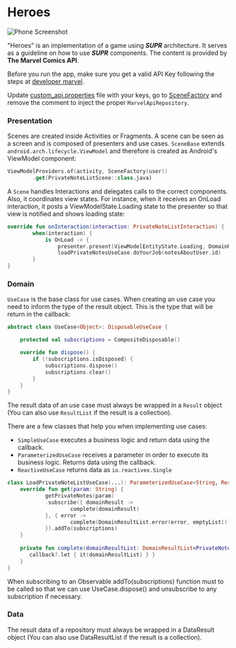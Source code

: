 # Heroes

![Phone Screenshot](https://github.com/impraise/SUPR/blob/master/assets/game.gif)

"Heroes" is an implementation of a game using ***SUPR*** architecture. It serves as a guideline on how to use ***SUPR*** components. The content is provided by **The Marvel Comics API**.

Before you run the app, make sure you get a valid API Key following the steps at [developer marvel]( https://developer.marvel.com/documentation/getting_started).

Update [custom_api.properties](https://github.com/impraise/SUPR/blob/master/sample-Android/Suprdemo/heroes/custom_api.properties) file with your keys, go to [SceneFactory](SUPR/sample-Android/Suprdemo/heroes/src/main/java/com/impraise/suprdemo/scenes/di/SceneFactory.kt) and remove the comment to inject the proper `MarvelApiRepository`. 

### Presentation

Scenes are created inside Activities or Fragments. A scene can be seen as a screen and is composed of presenters and use cases. `SceneBase` extends `android.arch.lifecycle.ViewModel` and therefore is created as Android's ViewModel component:

```kotlin
ViewModelProviders.of(activity, SceneFactory(user))
		.get(PrivateNoteListScene::class.java)
```

A `Scene` handles Interactions and delegates calls to the correct components. Also, it coordinates view states. For instance, when it receives an OnLoad interaction, it posts a ViewModelState.Loading state to the presenter so that view is notified and shows loading state:

```kotlin
override fun onInteraction(interaction: PrivateNoteListInteraction) {    
		when(interaction) {        
			is OnLoad -> {            
				presenter.present(ViewModelEntityState.Loading, DomainResultList.success(emptyList()))            
				loadPrivateNotesUseCase.doYourJob(notesAboutUser.id)        
		}
}
```

### Domain
`UseCase` is the base class for use cases. When creating an use case you need to inform the type <Object> of the result object. This is the type that will be return in the callback:

```kotlin
abstract class UseCase<Object>: DisposableUseCase {

    protected val subscriptions = CompositeDisposable()

    override fun dispose() {
        if (!subscriptions.isDisposed) {
            subscriptions.dispose()
            subscriptions.clear()
        }
    }
}
```

The result data of an use case must always be wrapped in a `Result` object (You can also use `ResultList` if the result is a collection). 

There are a few classes that help you when implementing use cases:

- `SimpleUseCase` executes a business logic and return data using the callback.
- `ParameterizedUseCase` receives a parameter in order to execute its business logic. Returns data using the callback.
- `ReactiveUseCase` returns data as `io.reactivex.Single`

```kotlin
class LoadPrivateNoteListUseCase(...): ParameterizedUseCase<String, ResultList<PrivateNote>>() {    
	override fun get(param: String) {        
			getPrivateNotes(param)              
			.subscribe({ domainResult ->                    
					complete(domainResult)                
			}, { error ->                    
					complete(DomainResultList.error(error, emptyList()))                
			}).addTo(subscriptions)    
	} 
   
	private fun complete(domainResultList: DomainResultList<PrivateNote>) {
	   callback?.let { it(domainResultList) } }
	}
}
```

When subscribing to an Observable addTo(subscriptions) function must to be called so that we can use UseCase.dispose() and unsubscribe to any subscription if necessary.

### Data
The result data of a repository must always be wrapped in a DataResult object (You can also use DataResultList if the result is a collection). 

